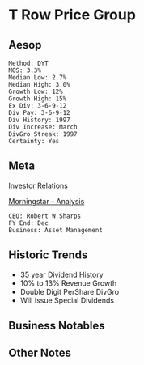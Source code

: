 # T Row Price Group
## Aesop

```
Method: DYT
MOS: 3.3%
Median Low: 2.7%
Median High: 3.0%
Growth Low: 12%
Growth High: 15%
Ex Div: 3-6-9-12
Div Pay: 3-6-9-12
Div History: 1997
Div Increase: March
DivGro Streak: 1997
Certainty: Yes
```

## Meta
[Investor Relations](https://troweprice.gcs-web.com/financial-information/annual-reports)

[Morningstar - Analysis](https://www.morningstar.com/stocks/xnas/trow/analysis)

~~~
CEO: Robert W Sharps
FY End: Dec
Business: Asset Management
~~~

## Historic Trends
- 35 year Dividend History
- 10% to 13% Revenue Growth
- Double Digit PerShare DivGro
- Will Issue Special Dividends

## Business Notables
## Other Notes

